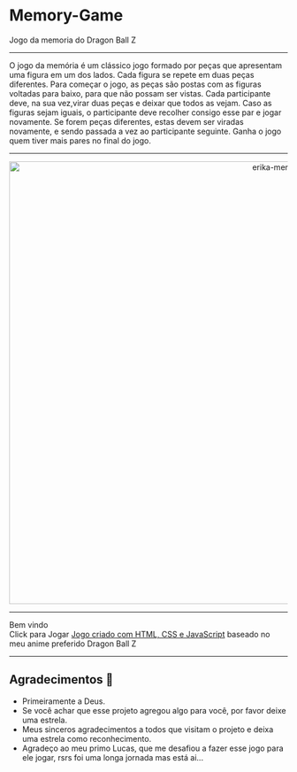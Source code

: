 # Memory-Game
 Jogo da memoria do Dragon Ball Z

***
 O jogo da memória é um clássico jogo formado por peças que apresentam uma figura em um dos lados. Cada figura se repete em duas peças diferentes. Para começar o jogo, as peças são postas com as figuras voltadas para baixo, para que não possam ser vistas. Cada participante deve, na sua vez,virar duas peças e deixar que todos as vejam. Caso as figuras sejam iguais, o participante deve recolher consigo esse par e jogar novamente. Se forem peças diferentes, estas devem ser viradas novamente, e sendo passada a vez ao participante seguinte. Ganha o jogo quem tiver mais pares no final do jogo.
***
<div align="center">
<img align="middle" alt="erika-memory-game" height="800" width="1000" src="game.gif"><br>
</div>

***
Bem vindo</br>Click para Jogar
<a href="https://erikafrochati.github.io/memory-game/index.html" target="_blank" rel="noopener noreferrer">Jogo criado com HTML, CSS e JavaScript</a> baseado no meu anime preferido Dragon Ball Z
****
## Agradecimentos :clap:

* Primeiramente a Deus.
* Se você achar que esse projeto agregou algo para você, por favor deixe uma estrela.
* Meus sinceros agradecimentos a todos que visitam o projeto e deixa uma estrela como reconhecimento.
* Agradeço ao meu primo Lucas, que me desafiou a fazer esse jogo para ele jogar, rsrs foi uma longa jornada mas está ai...
